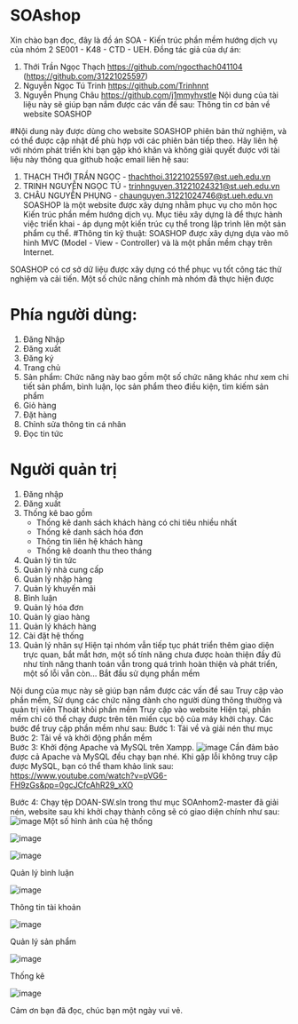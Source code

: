 # SOAshop
Xin chào bạn đọc, đây là đồ án SOA - Kiến trúc phần mềm hướng dịch vụ của nhóm 2 SE001 - K48 - CTD - UEH. 
Đồng tác giả của dự án: 
1. Thới Trần Ngọc Thạch https://github.com/ngocthach041104 (https://github.com/31221025597)
2. Nguyễn Ngọc Tú Trinh https://github.com/Trinhnnt
3. Nguyễn Phụng Châu https://github.com/j1mmyhvstle
Nội dung của tài liệu này sẽ giúp bạn nắm được các vấn đề sau:
Thông tin cơ bản về website SOASHOP

#Nội dung này được dùng cho website SOASHOP phiên bản thử nghiệm, và có thể được cập nhật để phù hợp với các phiên bản tiếp theo. Hãy liên hệ với nhóm phát triển khi bạn gặp khó khăn và không giải quyết được với tài liệu này thông qua github hoặc email liên hệ sau:
1. THẠCH THỚI TRẦN NGỌC - thachthoi.31221025597@st.ueh.edu.vn
2. TRINH NGUYỄN NGỌC TÚ - trinhnguyen.31221024321@st.ueh.edu.vn
3. CHÂU NGUYỄN PHỤNG - chaunguyen.31221024746@st.ueh.edu.vn
SOASHOP là một website được xây dựng nhằm phục vụ cho môn học Kiến trúc phần mềm hướng dịch vụ. Mục tiêu xây dựng là để thực hành việc triển khai - áp dụng một kiến trúc cụ thể trong lập trình lên một sản phẩm cụ thể.
#Thông tin kỹ thuật:
SOASHOP được xây dựng dựa vào mô hình MVC (Model - View - Controller) và là một phần mềm chạy trên Internet.

SOASHOP có cơ sở dữ liệu được xây dựng có thể phục vụ tốt công tác thử nghiệm và cải tiến. 
Một số chức năng chính mà nhóm đã thực hiện được 
# Phía người dùng:
1. Đăng Nhập
2. Đăng xuất
3. Đăng ký
4. Trang chủ
5. Sản phẩm: Chức năng này bao gồm một số chức năng khác như xem chi tiết sản phẩm, bình luận, lọc sản phẩm theo điều kiện, tìm kiếm sản phẩm
6. Giỏ hàng
7. Đặt hàng
8. Chỉnh sửa thông tin cá nhân
9. Đọc tin tức
# Người quản trị
1. Đăng nhập
2. Đăng xuất
3. Thống kê bao gồm
   + Thống kê danh sách khách hàng có chi tiêu nhiều nhất
   + Thống kê danh sách hóa đơn
   + Thông tin liên hệ khách hàng
   + Thống kê doanh thu theo tháng
4. Quản lý tin tức
5. Quản lý nhà cung cấp
6. Quản lý nhập hàng
7. Quản lý khuyến mãi
8. Bình luận
9. Quản lý hóa đơn
10. Quản lý giao hàng
11. Quản lý khách hàng
12. Cài đặt hệ thống
13. Quản lý nhân sự
Hiện tại nhóm vẫn tiếp tục phát triển thêm giao diện trực quan, bắt mắt hơn, một số tính năng chưa được hoàn thiện đầy đủ như tính năng thanh toán vẫn trong quá trình hoàn thiện và phát triển, một số lỗi vẫn còn...
Bắt đầu sử dụng phần mềm

Nội dung của mục này sẽ giúp bạn nắm được các vấn đề sau
Truy cập vào phần mềm,
Sử dụng các chức năng dành cho người dùng thông thường và quản trị viên
Thoát khỏi phần mềm
Truy cập vào website
Hiện tại, phần mềm chỉ có thể chạy được trên tên miền cục bộ của máy khởi chạy. Các bước để truy cập phần mềm như sau:
Bước 1: Tải về và giải nén thư mục 
Bước 2: Tải về và khởi động phần mềm        
Bước 3: Khởi động Apache và MySQL trên Xampp.
![image](https://github.com/user-attachments/assets/af061cb6-8bf4-4db9-9e78-1413cbb5e96a)
Cần đảm bảo được cả Apache và MySQL đều chạy bạn nhé. 
Khi gặp lỗi không truy cập được MySQL, bạn có thể tham khảo link sau: https://www.youtube.com/watch?v=pVG6-FH9zGs&pp=0gcJCfcAhR29_xXO

Bước 4: Chạy tệp DOAN-SW.sln trong thư mục SOAnhom2-master đã giải nén, website sau khi khởi chạy thành công sẽ có giao diện chính như sau:
![image](https://github.com/user-attachments/assets/40e13197-a2af-4067-8329-79f34911e64c)
Một số hình ảnh của hệ thống 

![image](https://github.com/user-attachments/assets/2d34a56d-efd9-48e3-90e0-74540a83e32b)

![image](https://github.com/user-attachments/assets/6c3c53a6-14dd-4f4b-a1c8-f9aedfafdcee)

Quản lý bình luận

![image](https://github.com/user-attachments/assets/95bb7067-f901-4567-8ff4-e22238cee3e4)

Thông tin tài khoản 

![image](https://github.com/user-attachments/assets/3e621a12-917d-4609-993b-523a32745ddc)

Quản lý sản phẩm 

![image](https://github.com/user-attachments/assets/c6409b7d-7193-4493-a711-6db8a5940c2e)

Thống kê

![image](https://github.com/user-attachments/assets/ab316662-6005-4481-a367-3d1f010998c4)

Cảm ơn bạn đã đọc, chúc bạn một ngày vui vẻ. 
